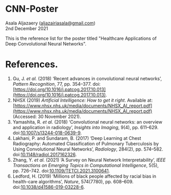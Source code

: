 # CNN-Poster
Asala Aljazaery (aljazairiasala@gmail.com)  
2nd December 2021  

This is the reference list for the poster titled "Healthcare Applications of Deep Convolutional Neural Networks".  

# References. 

1. Gu, J. _et al._ (2018) ‘Recent advances in convolutional neural networks’, _Pattern Recognition_, 77, pp. 354–377. doi:[https://doi.org/10.1016/j.patcog.2017.10.013](https://doi.org/10.1016/j.patcog.2017.10.013).  
2. NHSX (2019) _Artificial Intelligence: How to get it right_. Available at: [https://www.nhsx.nhs.uk/media/documents/NHSX_AI_report.pdf](https://www.nhsx.nhs.uk/media/documents/NHSX_AI_report.pdf) (Accessed: 30 November 2021).  
3. Yamashita, R. _et al._ (2018) ‘Convolutional neural networks: an overview and application in radiology’, _Insights into Imaging_, 9(4), pp. 611–629. doi:[10.1007/s13244-018-0639-9](https://doi.org/10.1007/s13244-018-0639-9).  
4. Lakhani, P. and Sundaram, B. (2017) ‘Deep Learning at Chest Radiography: Automated Classification of Pulmonary Tuberculosis by Using Convolutional Neural Networks’, _Radiology_, 284(2), pp. 574–582. doi:[10.1148/radiol.2017162326](https://doi.org/10.1148/radiol.2017162326).  
5. Zhang, Y. _et al._ (2021) ‘A Survey on Neural Network Interpretability’, _IEEE Transactions on Emerging Topics in Computational Intelligence_, 5(5), pp. 726–742. doi:[10.1109/TETCI.2021.3100641](https://doi.org/10.1109/TETCI.2021.3100641).  
6. Ledford, H. (2019) ‘Millions of black people affected by racial bias in health-care algorithms’, _Nature_, 574(7780), pp. 608–609. doi:[10.1038/d41586-019-03228-6](https://doi.org/10.1038/d41586-019-03228-6).  


